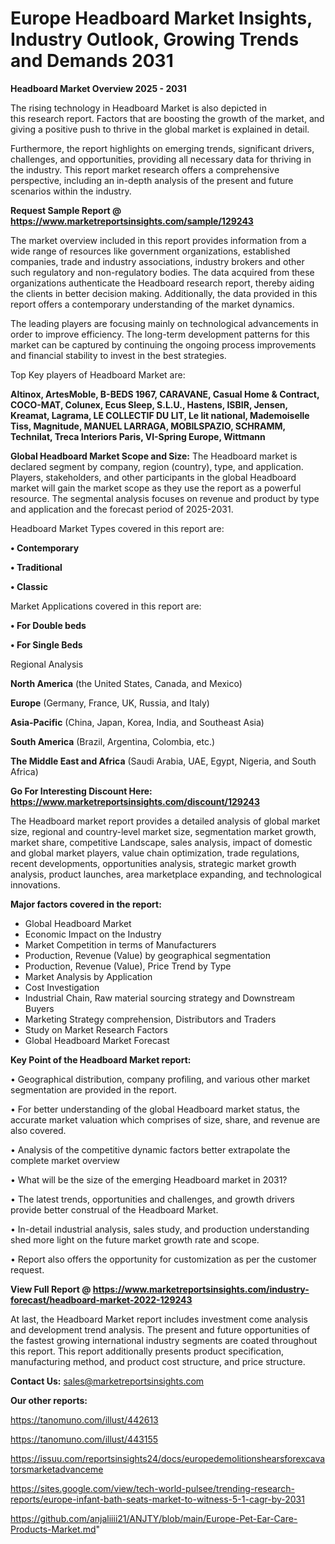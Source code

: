 # Europe Headboard Market Insights, Industry Outlook, Growing Trends and Demands 2031

<Strong> Headboard Market Overview 2025 - 2031</strong>

The rising technology in Headboard Market is also depicted in this research report. Factors that are boosting the growth of the market, and giving a positive push to thrive in the global market is explained in detail.

Furthermore, the report highlights on emerging trends, significant drivers, challenges, and opportunities, providing all necessary data for thriving in the industry. This report market research offers a comprehensive perspective, including an in-depth analysis of the present and future scenarios within the industry.

<strong>Request Sample Report @ <a href=https://www.marketreportsinsights.com/sample/129243>https://www.marketreportsinsights.com/sample/129243</a></strong>

The market overview included in this report provides information from a wide range of resources like government organizations, established companies, trade and industry associations, industry brokers and other such regulatory and non-regulatory bodies. The data acquired from these organizations authenticate the Headboard research report, thereby aiding the clients in better decision making. Additionally, the data provided in this report offers a contemporary understanding of the market dynamics.

The leading players are focusing mainly on technological advancements in order to improve efficiency. The long-term development patterns for this market can be captured by continuing the ongoing process improvements and financial stability to invest in the best strategies.

Top Key players of Headboard Market are:

<strong>Altinox, ArtesMoble, B-BEDS 1967, CARAVANE, Casual Home & Contract, COCO-MAT, Colunex, Ecus Sleep, S.L.U., Hastens, ISBIR, Jensen, Kreamat, Lagrama, LE COLLECTIF DU LIT, Le lit national, Mademoiselle Tiss, Magnitude, MANUEL LARRAGA, MOBILSPAZIO, SCHRAMM, Technilat, Treca Interiors Paris, VI-Spring Europe, Wittmann</strong>

<strong><b>Global Headboard Market Scope and Size:</b></strong>
The Headboard market is declared segment by company, region (country), type, and application. Players, stakeholders, and other participants in the global Headboard market will gain the market scope as they use the report as a powerful resource. The segmental analysis focuses on revenue and product by type and application and the forecast period of 2025-2031.

Headboard Market Types covered in this report are:

<strong>• Contemporary

• Traditional

• Classic</strong>

Market Applications covered in this report are:

<strong>• For Double beds

• For Single Beds</strong> 

Regional Analysis

<strong>North America</strong> (the United States, Canada, and Mexico)

<strong>Europe</strong> (Germany, France, UK, Russia, and Italy)

<strong>Asia-Pacific</strong> (China, Japan, Korea, India, and Southeast Asia)

<strong>South America</strong> (Brazil, Argentina, Colombia, etc.)

<strong>The Middle East and Africa</strong> (Saudi Arabia, UAE, Egypt, Nigeria, and South Africa)

<strong>Go For Interesting Discount Here: <a href=https://www.marketreportsinsights.com/discount/129243>https://www.marketreportsinsights.com/discount/129243</a></strong>

The Headboard market report provides a detailed analysis of global market size, regional and country-level market size, segmentation market growth, market share, competitive Landscape, sales analysis, impact of domestic and global market players, value chain optimization, trade regulations, recent developments, opportunities analysis, strategic market growth analysis, product launches, area marketplace expanding, and technological innovations.

<strong><b>Major factors covered in the report:</b></strong>
<ul>
  <li>Global Headboard Market </li>
  <li>Economic Impact on the Industry</li>
  <li>Market Competition in terms of Manufacturers</li>
  <li>Production, Revenue (Value) by geographical segmentation</li>
  <li>Production, Revenue (Value), Price Trend by Type</li>
  <li>Market Analysis by Application</li>
  <li>Cost Investigation</li>
  <li>Industrial Chain, Raw material sourcing strategy and Downstream Buyers</li>
  <li>Marketing Strategy comprehension, Distributors and Traders</li>
  <li>Study on Market Research Factors</li>
  <li>Global Headboard Market Forecast</li>
</ul>

<strong><b>Key Point of the Headboard Market report:</b></strong>

• Geographical distribution, company profiling, and various other market segmentation are provided in the report.

• For better understanding of the global Headboard market status, the accurate market valuation which comprises of size, share, and revenue are also covered.

• Analysis of the competitive dynamic factors better extrapolate the complete market overview

• What will be the size of the emerging Headboard market in 2031?

• The latest trends, opportunities and challenges, and growth drivers provide better construal of the Headboard Market.

• In-detail industrial analysis, sales study, and production understanding shed more light on the future market growth rate and scope.

• Report also offers the opportunity for customization as per the customer request.

<strong><b>View Full Report @ <a href=https://www.marketreportsinsights.com/industry-forecast/headboard-market-2022-129243>https://www.marketreportsinsights.com/industry-forecast/headboard-market-2022-129243</a></b></strong>


At last, the Headboard Market report includes investment come analysis and development trend analysis. The present and future opportunities of the fastest growing international industry segments are coated throughout this report. This report additionally presents product specification, manufacturing method, and product cost structure, and price structure.

<strong>Contact Us:</strong>
sales@marketreportsinsights.com

<strong>Our other reports:</strong>

<a href=https://tanomuno.com/illust/442613>https://tanomuno.com/illust/442613</a>

<a href=https://tanomuno.com/illust/443155>https://tanomuno.com/illust/443155</a>

<a href=https://issuu.com/reportsinsights24/docs/europedemolitionshearsforexcavatorsmarketadvanceme>https://issuu.com/reportsinsights24/docs/europedemolitionshearsforexcavatorsmarketadvanceme</a>

<a href=https://sites.google.com/view/tech-world-pulsee/trending-research-reports/europe-infant-bath-seats-market-to-witness-5-1-cagr-by-2031>https://sites.google.com/view/tech-world-pulsee/trending-research-reports/europe-infant-bath-seats-market-to-witness-5-1-cagr-by-2031</a>

<a href=https://github.com/anjaliiii21/ANJTY/blob/main/Europe-Pet-Ear-Care-Products-Market.md>https://github.com/anjaliiii21/ANJTY/blob/main/Europe-Pet-Ear-Care-Products-Market.md</a>"
